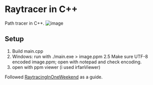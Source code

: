 # Raytracer in C++
Path tracer in C++.
![image](https://github.com/user-attachments/assets/6ffb89d5-e2d1-4f2a-9ab9-465089c04bdb)

## Setup
1. Build main.cpp
2. Windows: run with ./main.exe > image.ppm
    2.5 Make sure UTF-8 encoded image.ppm; open with notepad and check encoding.
3. open with ppm viewer (i used irfanViewer)


Followed [RaytracingInOneWeekend](https://raytracing.github.io/books/RayTracingInOneWeekend.html) as a guide.
